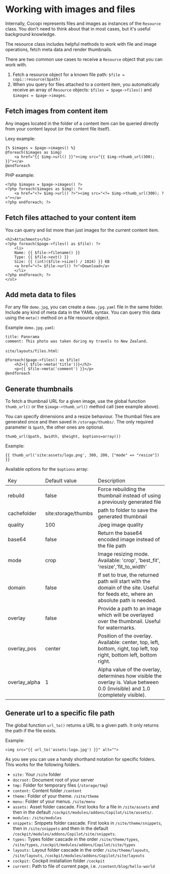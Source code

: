 Working with images and files
===

Internally, Cocopi represents files and images as instances of the `Resource` class. You don't need to think about that in most cases, but it's useful background knowledge.

The resource class includes helpful methods to work with file and image operations, fetch meta data and render thumbnails.

There are two common use cases to receive a `Resource` object that you can work with.

1. Fetch a resource object for a known file path: `$file = copi::resource($path)`
2. When you query for files attached to a content item, you automatically receive an array of `Resource` objects: `$files = $page->files()` and `$images = $page->images`.

## Fetch images from content item

Any images located in the folder of a content item can be queried directly from your content layout (or the content file itself).

Lexy example:

```
{% $images = $page->images() %}
@foreach($images as $img)
    <a href="{{ $img->url() }}"><img src="{{ $img->thumb_url(300); }}"></a>
@endforeach
```

PHP example:

```
<?php $images = $page->images() ?>
<?php foreach($images as $img): ?>
    <a href="<?= $img->url() ?>"><img src="<?= $img->thumb_url(300); ?>"></a>
<?php endforeach; ?>
```

## Fetch files attached to your content item

You can query and list more than just images for the current content item.

```
<h2>Attachments</h2>
<?php foreach($page->files() as $file): ?>
    <li>
    Name: {{ $file->filename() }}
    Type: {{ $file->ext() }}
    Size: {{ (int)($file->size() / 1024) }} KB
    <a href="<?= $file->url() ?>">Download</a>
    </li>
<?php endforeach; ?>
</ul>
```

## Add meta data to files

For any file `demo.jpg`, you can create a `demo.jpg.yaml` file in the same folder. Include any kind of meta data in the YAML syntax. You can query this data using the `meta()` method on a file resource object.

Example  `demo.jpg.yaml`:

```
title: Panorama
comment: This photo was taken during my travels to New Zealand.
```

`site/layouts/files.html`:

```
@foreach($page->files() as $file)
    <h2>{{ $file->meta('title')}}</h2>
    <p>{{ $file->meta('comment') }}</p>
@endforeach
```

## Generate thumbnails

To fetch a thumbnail URL for a given image, use the global function `thumb_url()` or the `$image->thumb_url()` method call (see example above).

You can specify dimensions and a resize behaviour. The thumbail files are generated once and then saved in `/storage/thumbs/`. The only required parameter is `$path`, the other ones are optional.

```
thumb_url($path, $width, $height, $options=array())
```

Example:

```
{{ thumb_url('site:assets/logo.png', 300, 200, ["mode" => "resize"]) }}
```

Available options for the `$options` array:

<table class="uk-table">
<thead>
    <tr>
        <td>Key</td>
        <td>Default value</td>
        <td>Description</td>
    </tr>
</thead>
<tbody>
    <tr>
        <td>rebuild</td>
        <td>false</td>
        <td>Force rebuilding the thumbnail instead of using a previously generated file</td>
    </tr>
    <tr>
        <td>cachefolder</td>
        <td>site:storage/thumbs</td>
        <td>path to folder to save the generated thumbnail</td>
    </tr>
    <tr>
        <td>quality</td>
        <td>100</td>
        <td>Jpeg image quality</td>
    </tr>
    <tr>
        <td>base64</td>
        <td>false</td>
        <td>Return the base64 encoded image instead of the file path</td>
    </tr>
    <tr>
        <td>mode</td>
        <td>crop</td>
        <td>Image resizing mode. Available: 'crop', 'best_fit', 'resize','fit_to_width'</td>
    </tr>
    <tr>
        <td>domain</td>
        <td>false</td>
        <td>If set to true, the returned path will start with the domain of the site. Useful for feeds etc, where an absolute path is needed.</td>
    </tr>
    <tr>
        <td>overlay</td>
        <td>false</td>
        <td>Provide a path to an image which will be overlayed over the thumbnail. Useful for watermarks.</td>
    </tr>
    <tr>
        <td>overlay_pos</td>
        <td>center</td>
        <td>Position of the overlay. Available: center, top, left, bottom, right, top left, top right, bottom left, bottom right.</td>
    </tr>
    <tr>
        <td>overlay_alpha</td>
        <td>1</td>
        <td>Alpha value of the overlay, determines how visible the overlay is. Value between 0.0 (invisible) and 1.0 (completely visible).</td>
    </tr>
</tbody>
</table>


## Generate url to a specific file path

The global function `url_to()` returns a URL to a given path. It only returns the path if the file exists.


Example:

```
<img src="{{ url_to('assets:logo.jpg') }}" alt="">
```

As you see you can use a handy shorthand notation for specific folders.
This works for the following folders.

- `site:` Your `/site` folder
- `docroot:` Document root of your server
- `tmp:` Folder for temporary files (`/storage/tmp`)
- `content:` Content folder `/content`
- `theme:` Folder of your theme. `/site/theme`
- `menu:` Folder of your menus. `/site/menu`
- `assets:` Asset folder cascade. First looks for a file in `/site/assets` and then in the default `/cockpit/modules/addons/Copilot/site/assets/`.
- `modules:` `/site/modules`
- `snippets:` Snippets folder cascade. First looks in `/site/theme/snippets`, then in `/site/snippets` and then in the default `/cockpit/modules/addons/Copilot/site/snippets`.
- `types:` Types folder cascade in the order `/site/theme/types`, `/site/types`, `/cockpit/modules/addons/Copilot/site/types`
- `layouts:` Layout folder cascade in the order `/site/theme/layouts`, `/site/layouts`, `/cockpit/modules/addons/Copilot/site/layouts`
- `cockpit:` Cockpit installation folder `/cockpit`
- `current:` Path to file of current page, i.e. `/content/blog/hello-world`

